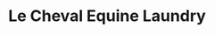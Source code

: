 ---
title: "Le Cheval Equine Laundry"
url: /willimantic/le-cheval-equine-laundry/
shop: Wäscherei
---